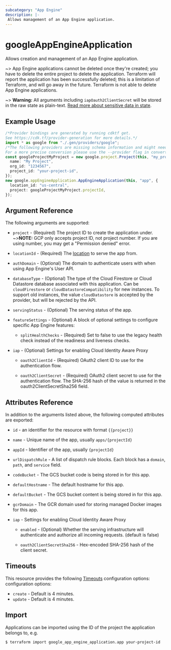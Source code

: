 ```yaml
---
subcategory: "App Engine"
description: |-
 Allows management of an App Engine application.
---
```


# googleAppEngineApplication

Allows creation and management of an App Engine application.

\~> App Engine applications cannot be deleted once they're created; you have to delete the
entire project to delete the application. Terraform will report the application has been
successfully deleted; this is a limitation of Terraform, and will go away in the future.
Terraform is not able to delete App Engine applications.

\~> **Warning:** All arguments including `iapOauth2ClientSecret` will be stored in the raw
state as plain-text. [Read more about sensitive data in state](https://www.terraform.io/language/state/sensitive-data).

## Example Usage

```typescript
/*Provider bindings are generated by running cdktf get.
See https://cdk.tf/provider-generation for more details.*/
import * as google from "./.gen/providers/google";
/*The following providers are missing schema information and might need manual adjustments to synthesize correctly: google.
For a more precise conversion please use the --provider flag in convert.*/
const googleProjectMyProject = new google.project.Project(this, "my_project", {
  name: "My Project",
  org_id: "1234567",
  project_id: "your-project-id",
});
new google.appEngineApplication.AppEngineApplication(this, "app", {
  location_id: "us-central",
  project: googleProjectMyProject.projectId,
});

```

## Argument Reference

The following arguments are supported:

*   `project` - (Required) The project ID to create the application under.
    \~>**NOTE:** GCP only accepts project ID, not project number. If you are using number,
    you may get a "Permission denied" error.

*   `locationId` - (Required) The [location](https://cloud.google.com/appengine/docs/locations)
    to serve the app from.

*   `authDomain` - (Optional) The domain to authenticate users with when using App Engine's User API.

*   `databaseType` - (Optional) The type of the Cloud Firestore or Cloud Datastore database associated with this application.
    Can be `cloudFirestore` or `cloudDatastoreCompatibility` for new
    instances.  To support old instances, the value `cloudDatastore` is accepted
    by the provider, but will be rejected by the API.

*   `servingStatus` - (Optional) The serving status of the app.

*   `featureSettings` - (Optional) A block of optional settings to configure specific App Engine features:

    * `splitHealthChecks` - (Required) Set to false to use the legacy health check instead of the readiness
      and liveness checks.

*   `iap` - (Optional) Settings for enabling Cloud Identity Aware Proxy

    *   `oauth2ClientId` - (Required) OAuth2 client ID to use for the authentication flow.

    *   `oauth2ClientSecret` - (Required) OAuth2 client secret to use for the authentication flow.
        The SHA-256 hash of the value is returned in the oauth2ClientSecretSha256 field.

## Attributes Reference

In addition to the arguments listed above, the following computed attributes are
exported:

*   `id` - an identifier for the resource with format `{{project}}`

*   `name` - Unique name of the app, usually `apps/{projectId}`

*   `appId` - Identifier of the app, usually `{projectId}`

*   `urlDispatchRule` - A list of dispatch rule blocks. Each block has a `domain`, `path`, and `service` field.

*   `codeBucket` - The GCS bucket code is being stored in for this app.

*   `defaultHostname` - The default hostname for this app.

*   `defaultBucket` - The GCS bucket content is being stored in for this app.

*   `gcrDomain` - The GCR domain used for storing managed Docker images for this app.

*   `iap` - Settings for enabling Cloud Identity Aware Proxy

    *   `enabled` - (Optional) Whether the serving infrastructure will authenticate and authorize all incoming requests.
        (default is false)

    *   `oauth2ClientSecretSha256` - Hex-encoded SHA-256 hash of the client secret.

## Timeouts

This resource provides the following
[Timeouts](https://developer.hashicorp.com/terraform/plugin/sdkv2/resources/retries-and-customizable-timeouts) configuration options: configuration options:

* `create` - Default is 4 minutes.
* `update` - Default is 4 minutes.

## Import

Applications can be imported using the ID of the project the application belongs to, e.g.

```console
$ terraform import google_app_engine_application.app your-project-id
```
